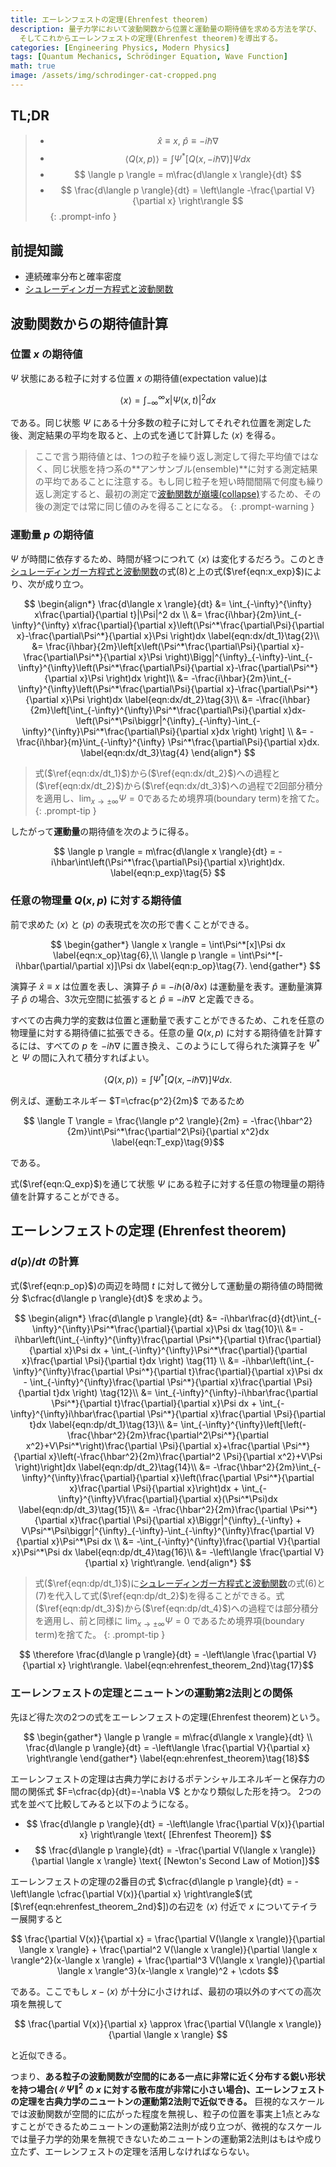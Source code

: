 ```yaml
---
title: エーレンフェストの定理(Ehrenfest theorem)
description: 量子力学において波動関数から位置と運動量の期待値を求める方法を学び、 これを任意の力学的変数Q(x,p)に対する期待値の計算式に拡張する。
  そしてこれからエーレンフェストの定理(Ehrenfest theorem)を導出する。
categories: [Engineering Physics, Modern Physics]
tags: [Quantum Mechanics, Schrödinger Equation, Wave Function]
math: true
image: /assets/img/schrodinger-cat-cropped.png
---
```

## TL;DR
> - $$ \hat x \equiv x,\ \hat p \equiv -i\hbar\nabla$$
> - $$ \langle Q(x,p) \rangle = \int \Psi^*[Q(x, -i\hbar\nabla)]\Psi dx $$
> - $$ \langle p \rangle = m\frac{d\langle x \rangle}{dt} $$
> - $$ \frac{d\langle p \rangle}{dt} = \left\langle -\frac{\partial V}{\partial x} \right\rangle $$
{: .prompt-info }

## 前提知識
- 連続確率分布と確率密度
- [シュレーディンガー方程式と波動関数](/posts/schrodinger-equation-and-the-wave-function/)

## 波動関数からの期待値計算
### 位置 $x$ の期待値
$\Psi$ 状態にある粒子に対する位置 $x$ の期待値(expectation value)は

$$ \langle x \rangle = \int_{-\infty}^{\infty}x|\Psi(x,t)|^2 dx \label{eqn:x_exp}\tag{1}$$

である。同じ状態 $\Psi$ にある十分多数の粒子に対してそれぞれ位置を測定した後、測定結果の平均を取ると、上の式を通じて計算した $\langle x \rangle$ を得る。

> ここで言う期待値とは、1つの粒子を繰り返し測定して得た平均値ではなく、同じ状態を持つ系の**アンサンブル(ensemble)**に対する測定結果の平均であることに注意する。もし同じ粒子を短い時間間隔で何度も繰り返し測定すると、最初の測定で[波動関数が崩壊(collapse)](/posts/schrodinger-equation-and-the-wave-function/#測定と波動関数の崩壊)するため、その後の測定では常に同じ値のみを得ることになる。
{: .prompt-warning }

### 運動量 $p$ の期待値
$\Psi$ が時間に依存するため、時間が経つにつれて $\langle x \rangle$ は変化するだろう。このとき[シュレーディンガー方程式と波動関数](/posts/schrodinger-equation-and-the-wave-function/)の式(8)と上の式($\ref{eqn:x_exp}$)により、次が成り立つ。

$$ \begin{align*}
\frac{d\langle x \rangle}{dt} &= \int_{-\infty}^{\infty} x\frac{\partial}{\partial t}|\Psi|^2 dx \\
&= \frac{i\hbar}{2m}\int_{-\infty}^{\infty} x\frac{\partial}{\partial x}\left(\Psi^*\frac{\partial\Psi}{\partial x}-\frac{\partial\Psi^*}{\partial x}\Psi \right)dx \label{eqn:dx/dt_1}\tag{2}\\
&= \frac{i\hbar}{2m}\left[x\left(\Psi^*\frac{\partial\Psi}{\partial x}-\frac{\partial\Psi^*}{\partial x}\Psi \right)\Bigg|^{\infty}_{-\infty}-\int_{-\infty}^{\infty}\left(\Psi^*\frac{\partial\Psi}{\partial x}-\frac{\partial\Psi^*}{\partial x}\Psi \right)dx \right]\\
&= -\frac{i\hbar}{2m}\int_{-\infty}^{\infty}\left(\Psi^*\frac{\partial\Psi}{\partial x}-\frac{\partial\Psi^*}{\partial x}\Psi \right)dx \label{eqn:dx/dt_2}\tag{3}\\
&= -\frac{i\hbar}{2m}\left[\int_{-\infty}^{\infty}\Psi^*\frac{\partial\Psi}{\partial x}dx-\left(\Psi^*\Psi\biggr|^{\infty}_{-\infty}-\int_{-\infty}^{\infty}\Psi^*\frac{\partial\Psi}{\partial x}dx \right) \right] \\
&= -\frac{i\hbar}{m}\int_{-\infty}^{\infty} \Psi^*\frac{\partial\Psi}{\partial x}dx. \label{eqn:dx/dt_3}\tag{4}
\end{align*} $$

> 式($\ref{eqn:dx/dt_1}$)から($\ref{eqn:dx/dt_2}$)への過程と($\ref{eqn:dx/dt_2}$)から($\ref{eqn:dx/dt_3}$)への過程で2回部分積分を適用し、$\lim_{x\rightarrow\pm\infty}\Psi=0$であるため境界項(boundary term)を捨てた。
{: .prompt-tip }

したがって**運動量**の期待値を次のように得る。

$$ \langle p \rangle = m\frac{d\langle x \rangle}{dt} = -i\hbar\int\left(\Psi^*\frac{\partial\Psi}{\partial x}\right)dx. \label{eqn:p_exp}\tag{5} $$

### 任意の物理量 $Q(x,p)$ に対する期待値
前で求めた $\langle x \rangle$ と $\langle p \rangle$ の表現式を次の形で書くことができる。

$$ \begin{gather*}
\langle x \rangle = \int\Psi^*[x]\Psi dx \label{eqn:x_op}\tag{6},\\
\langle p \rangle = \int\Psi^*[-i\hbar(\partial/\partial x)]\Psi dx \label{eqn:p_op}\tag{7}.
\end{gather*} $$

演算子 $\hat x \equiv x$ は位置を表し、演算子 $\hat p \equiv -i\hbar(\partial/\partial x)$ は運動量を表す。運動量演算子 $\hat p$ の場合、3次元空間に拡張すると $\hat p \equiv -i\hbar\nabla$ と定義できる。

すべての古典力学的変数は位置と運動量で表すことができるため、これを任意の物理量に対する期待値に拡張できる。任意の量 $Q(x,p)$ に対する期待値を計算するには、すべての $p$ を $-i\hbar\nabla$ に置き換え、このようにして得られた演算子を $\Psi^*$ と $\Psi$ の間に入れて積分すればよい。

$$ \langle Q(x,p) \rangle = \int \Psi^*[Q(x, -i\hbar\nabla)]\Psi dx. \label{eqn:Q_exp}\tag{8}$$

例えば、運動エネルギー $T=\cfrac{p^2}{2m}$ であるため

$$ \langle T \rangle = \frac{\langle p^2 \rangle}{2m} = -\frac{\hbar^2}{2m}\int\Psi^*\frac{\partial^2\Psi}{\partial x^2}dx \label{eqn:T_exp}\tag{9}$$

である。

式($\ref{eqn:Q_exp}$)を通じて状態 $\Psi$ にある粒子に対する任意の物理量の期待値を計算することができる。

## エーレンフェストの定理 (Ehrenfest theorem)
### $d\langle p \rangle/dt$ の計算
式($\ref{eqn:p_op}$)の両辺を時間 $t$ に対して微分して運動量の期待値の時間微分 $\cfrac{d\langle p \rangle}{dt}$ を求めよう。

$$ \begin{align*}
\frac{d\langle p \rangle}{dt} &= -i\hbar\frac{d}{dt}\int_{-\infty}^{\infty}\Psi^*\frac{\partial}{\partial x}\Psi dx \tag{10}\\
&= -i\hbar\left(\int_{-\infty}^{\infty}\frac{\partial \Psi^*}{\partial t}\frac{\partial}{\partial x}\Psi dx + \int_{-\infty}^{\infty}\Psi^*\frac{\partial}{\partial x}\frac{\partial \Psi}{\partial t}dx \right) \tag{11} \\
&= -i\hbar\left(\int_{-\infty}^{\infty}\frac{\partial \Psi^*}{\partial t}\frac{\partial}{\partial x}\Psi dx - \int_{-\infty}^{\infty}\frac{\partial \Psi^*}{\partial x}\frac{\partial \Psi}{\partial t}dx \right) \tag{12}\\
&= \int_{-\infty}^{\infty}-i\hbar\frac{\partial \Psi^*}{\partial t}\frac{\partial}{\partial x}\Psi dx + \int_{-\infty}^{\infty}i\hbar\frac{\partial \Psi^*}{\partial x}\frac{\partial \Psi}{\partial t}dx \label{eqn:dp/dt_1}\tag{13}\\
&= \int_{-\infty}^{\infty}\left[\left(-\frac{\hbar^2}{2m}\frac{\partial^2\Psi^*}{\partial x^2}+V\Psi^*\right)\frac{\partial \Psi}{\partial x}+\frac{\partial \Psi^*}{\partial x}\left(-\frac{\hbar^2}{2m}\frac{\partial^2 \Psi}{\partial x^2}+V\Psi \right)\right]dx \label{eqn:dp/dt_2}\tag{14}\\
&= -\frac{\hbar^2}{2m}\int_{-\infty}^{\infty}\frac{\partial}{\partial x}\left(\frac{\partial \Psi^*}{\partial x}\frac{\partial \Psi}{\partial x}\right)dx + \int_{-\infty}^{\infty}V\frac{\partial}{\partial x}(\Psi^*\Psi)dx \label{eqn:dp/dt_3}\tag{15}\\
&= -\frac{\hbar^2}{2m}\frac{\partial \Psi^*}{\partial x}\frac{\partial \Psi}{\partial x}\Biggr|^{\infty}_{-\infty} + V\Psi^*\Psi\biggr|^{\infty}_{-\infty}-\int_{-\infty}^{\infty}\frac{\partial V}{\partial x}\Psi^*\Psi dx \\
&= -\int_{-\infty}^{\infty}\frac{\partial V}{\partial x}\Psi^*\Psi dx \label{eqn:dp/dt_4}\tag{16}\\
&= -\left\langle \frac{\partial V}{\partial x} \right\rangle.
\end{align*} $$

> 式($\ref{eqn:dp/dt_1}$)に[シュレーディンガー方程式と波動関数](/posts/schrodinger-equation-and-the-wave-function/)の式(6)と(7)を代入して式($\ref{eqn:dp/dt_2}$)を得ることができる。式($\ref{eqn:dp/dt_3}$)から($\ref{eqn:dp/dt_4}$)への過程では部分積分を適用し、前と同様に $\lim_{x\rightarrow\pm\infty}\Psi=0$ であるため境界項(boundary term)を捨てた。
{: .prompt-tip }

$$ \therefore \frac{d\langle p \rangle}{dt} = -\left\langle \frac{\partial V}{\partial x} \right\rangle. \label{eqn:ehrenfest_theorem_2nd}\tag{17}$$

### エーレンフェストの定理とニュートンの運動第2法則との関係
先ほど得た次の2つの式をエーレンフェストの定理(Ehrenfest theorem)という。

$$ \begin{gather*}
\langle p \rangle = m\frac{d\langle x \rangle}{dt} \\
\frac{d\langle p \rangle}{dt} = -\left\langle \frac{\partial V}{\partial x} \right\rangle 
\end{gather*} \label{eqn:ehrenfest_theorem}\tag{18}$$

エーレンフェストの定理は古典力学におけるポテンシャルエネルギーと保存力の間の関係式 $F=\cfrac{dp}{dt}=-\nabla V$ とかなり類似した形を持つ。
2つの式を並べて比較してみると以下のようになる。

- $$ \frac{d\langle p \rangle}{dt} = -\left\langle \frac{\partial V(x)}{\partial x} \right\rangle \text{ [Ehrenfest Theorem]} $$
- $$ \frac{d\langle p \rangle}{dt} = -\frac{\partial V(\langle x \rangle)}{\partial \langle x \rangle} \text{ [Newton's Second Law of Motion]}$$

エーレンフェストの定理の2番目の式 $\cfrac{d\langle p \rangle}{dt} = -\left\langle \cfrac{\partial V(x)}{\partial x} \right\rangle$(式[$\ref{eqn:ehrenfest_theorem_2nd}$])の右辺を $\langle x \rangle$ 付近で $x$ についてテイラー展開すると

$$ \frac{\partial V(x)}{\partial x} = \frac{\partial V(\langle x \rangle)}{\partial \langle x \rangle} + \frac{\partial^2 V(\langle x \rangle)}{\partial \langle x \rangle^2}(x-\langle x \rangle) + \frac{\partial^3 V(\langle x \rangle)}{\partial \langle x \rangle^3}(x-\langle x \rangle)^2 + \cdots $$

である。ここでもし $x-\langle x \rangle$ が十分に小さければ、最初の項以外のすべての高次項を無視して

$$ \frac{\partial V(x)}{\partial x} \approx \frac{\partial V(\langle x \rangle)}{\partial \langle x \rangle} $$

と近似できる。

つまり、**ある粒子の波動関数が空間的にある一点に非常に近く分布する鋭い形状を持つ場合($\|\Psi\|^2$ の $x$ に対する散布度が非常に小さい場合)、エーレンフェストの定理を古典力学のニュートンの運動第2法則で近似できる。** 巨視的なスケールでは波動関数が空間的に広がった程度を無視し、粒子の位置を事実上1点とみなすことができるためニュートンの運動第2法則が成り立つが、微視的なスケールでは量子力学的効果を無視できないためニュートンの運動第2法則はもはや成り立たず、エーレンフェストの定理を活用しなければならない。
